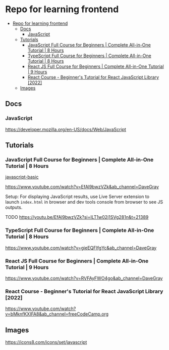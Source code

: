 # Repo for learning frontend

- [Repo for learning frontend](#repo-for-learning-frontend)
  - [Docs](#docs)
    - [JavaScript](#javascript)
  - [Tutorials](#tutorials)
    - [JavaScript Full Course for Beginners | Complete All-in-One Tutorial | 8 Hours](#javascript-full-course-for-beginners--complete-all-in-one-tutorial--8-hours)
    - [TypeScript Full Course for Beginners | Complete All-in-One Tutorial | 8 Hours](#typescript-full-course-for-beginners--complete-all-in-one-tutorial--8-hours)
    - [React JS Full Course for Beginners | Complete All-in-One Tutorial | 9 Hours](#react-js-full-course-for-beginners--complete-all-in-one-tutorial--9-hours)
    - [React Course - Beginner's Tutorial for React JavaScript Library \[2022\]](#react-course---beginners-tutorial-for-react-javascript-library-2022)
  - [Images](#images)

## Docs

### JavaScript

https://developer.mozilla.org/en-US/docs/Web/JavaScript

## Tutorials

### JavaScript Full Course for Beginners | Complete All-in-One Tutorial | 8 Hours

[javascript-basic](javascript-basic)

https://www.youtube.com/watch?v=EfAl9bwzVZk&ab_channel=DaveGray

Setup: For displaying JavaScript results, use Live Server extension to launch `index.html` in browser and dev tools console from browser to see JS outputs.

TODO https://youtu.be/EfAl9bwzVZk?si=ILT1w02j1SVg281n&t=21389

### TypeScript Full Course for Beginners | Complete All-in-One Tutorial | 8 Hours

https://www.youtube.com/watch?v=gieEQFIfgYc&ab_channel=DaveGray

### React JS Full Course for Beginners | Complete All-in-One Tutorial | 9 Hours

https://www.youtube.com/watch?v=RVFAyFWO4go&ab_channel=DaveGray

### React Course - Beginner's Tutorial for React JavaScript Library [2022]

https://www.youtube.com/watch?v=bMknfKXIFA8&ab_channel=freeCodeCamp.org

## Images

https://icons8.com/icons/set/javascript
